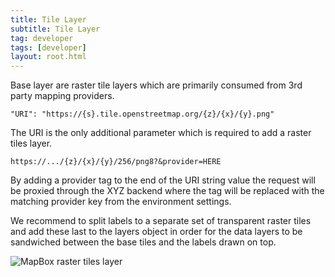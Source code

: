 ```yaml
---
title: Tile Layer
subtitle: Tile Layer
tag: developer
tags: [developer]
layout: root.html
---
```


Base layer are raster tile layers which are primarily consumed from 3rd party mapping providers.

`"URI": "https://{s}.tile.openstreetmap.org/{z}/{x}/{y}.png"`

The URI is the only additional parameter which is required to add a raster tiles layer.

`https://.../{z}/{x}/{y}/256/png8?&provider=HERE`

By adding a provider tag to the end of the URI string value the request will be proxied through the XYZ backend where the tag will be replaced with the matching provider key from the  environment settings.

We recommend to split labels to a separate set of transparent raster tiles and add these last to the layers object in order for the data layers to be sandwiched between the base tiles and the labels drawn on top.

![MapBox raster tiles layer](../../../assets/img/MapBox_raster_tiles_layer.png)